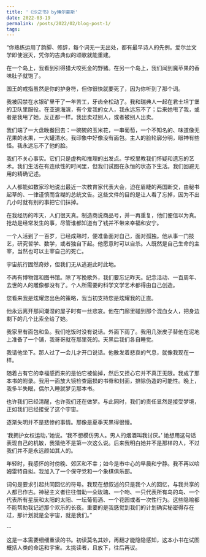 ```yaml
---
title: '《沙之书》by博尔豪斯'
date: 2022-03-19
permalink: /posts/2022/02/blog-post-1/
tags:
---
```

“你熟练运用了韵脚、修辞，每个词无一无出处，都有最早诗人的先例。爱尔兰文学即使泯灭，凭你的古典似的颂歌就能重建。

在一个岛上，我看到引得猎犬咬死金的野猪。在另一个岛上，我们闻到魔苹果的香味肚子就饱了。

国王的戒指虽然是你的护身符，但你很快就要死了，因为你听到了那个词。

我被囚禁在水银矿里干了一年苦工，牙齿全松动了。我和瑞典人一起在君士坦丁堡的卫队里服役。在亚速海滨，有个爱我的女人，我永远忘不了；后来她甩了我，或者是我甩了她，反正都一样。我出卖过别人，或者被别人出卖。 

我们端了一大盘晚餐回去：一碗碗的玉米花，一串葡萄，一个不知名的、味道像无花果的水果，一大罐清水。我印象中好像没有面包。主人的脸轮廓分明，眼神有些怪。我永远忘不了他的脸。

我们不关心事实。它们只是虚构和推理的出发点。学校里教我们怀疑和遗忘的艺术。我们生活在有连续性的时间里，但我们试图在永恒的状态下生活。我们回避无用的精确记述。

人人都能如数家珍地说出最近一次教育家代表大会，迫在眉睫的两国断交，由秘书起草的、一律谨慎而含糊的总统文告。这些文件的目的是让人看了忘掉，因为不出几小时就有别的事把它们抹掉。

在我经历的昨天，人们很天真。制造商说商品号，并一再重复，他们便信以为真。抢劫是经常发生的事，尽管谁都知道有了钱并不带来幸福和安宁。

一个人活到了一百岁，已经成熟时，便准备面对自己，面对孤独。他从事一门技艺，研究哲学、数学，或者独自下起。他愿意时可以自杀。人既然是自己生命的主宰，当然也可以主宰自己的死亡。

宇宙航行固然奇妙，但我们无从逃避此时此地。

不再有博物馆和图书馆。除了写挽歌外，我们要忘记昨天。纪念活动、一百周年、去世的人的雕像都没有了。个人所需要的科学文学艺术都得由自己创造。

您看来我是炫耀您出色的策略，我当初支持您是炫耀我的正直。

他永远离开那间潮湿的屋子时有一丝悲哀。他在门廊里碰到那个混血女人，把身边剩下的几个比索全给了她。

我家里有面包和鱼。我们吃饭时没有说话。外面下雨了。我用几张皮子替他在泥地上准备了一个铺，我哥哥就在那里死的。天黑后我们各自睡觉。

我请他坐下。那人过了一会儿才开口说话。他散发着悲哀的气息，就像我现在一样。

随着占有它的幸福感而来的是怕它被偷掉，然后又担心它并不真正无限。我成了那本书的附录。我用一面放大镜检查磨损的书脊和封面，排除伪造的可能性。晚上，我多半失眠，偶尔入睡就梦见那本书。

也许我们已经清醒，也许我们还在做梦。与此同时，我们的责任显然是接受梦境，正如我们已经接受了这个宇宙。

逐渐失明并不是悲惨的事情。那像是夏季天黑得很慢。

‘我拥护女权运动，’她说。‘我不想模仿男人。男人的烟酒叫我讨厌。’
她想用这句话表现自己的机敏，我猜绝不是第一次这么说。后来我明白她并不是那样的人，不过我们并不是永远颜如其人的。

年轻时，我感怀的时傍晚、郊区和不幸；如今是市中心的早晨和宁静。我不再以哈姆雷特自拟。我加入了一个保守党和一个象棋俱乐部。

词句是要求引起共同回忆的符号。我现在想叙述的只是我个人的回忆，与我共享的人都已作古。神秘主义者往往借助一朵玫瑰、一个吻、一只代表所有鸟的鸟、一个代表所有星辰和太阳的太阳、一坛葡萄酒、一个花园或者一次性行为。这些隐喻都不能帮助我记述那个欢乐的长夜。重要的是我感觉到我们的计划确实秘密得存在过，那计划就是全宇宙，就是我们。”

--

这是一本需要细细重读的书。初读莫名其妙，再翻才能隐隐感知，这本小书在试图概括人类的命运和宇宙。太挑读者，且放下，往后再议。

















